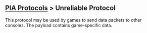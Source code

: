 [PIA Protocols](PIA-Protocols.md) > Unreliable Protocol
---

This protocol may be used by games to send data packets to other consoles. The payload contains game-specific data.
